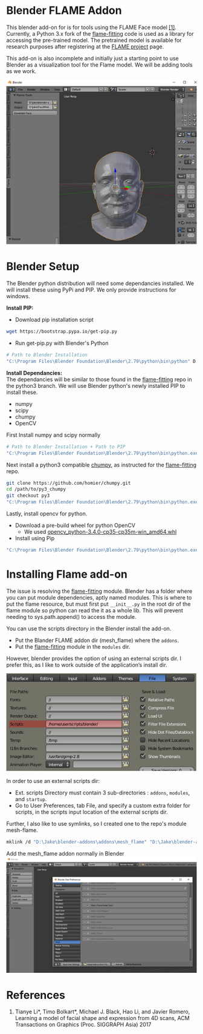 # Blender FLAME Addon
This blender add-on for is for tools using the FLAME Face model [\[1\]](#references). Currently, a Python 3.x fork of the [flame-fitting](https://github.com/spacejake/flame-fitting) code is used as a library for accessing the pre-trained model. The pretrained model is available for research purposes after registering at the [FLAME project](http://flame.is.tue.mpg.de) page.
  
This add-on is also incomplete and initially just a starting point to use Blender as a visualization tool for the Flame model. We will be adding tools as we work.

![Screenshot](docs/imgs/flame_addon_demo_scrn.png)

# Blender Setup
The Blender python distribution will need some dependancies installed. We will install these using PyPi and PIP. We only provide instructions for windows.
  
__Install PIP:__  
* Download pip installation script
``` bash
wget https://bootstrap.pypa.io/get-pip.py
```
* Run get-pip.py with Blender's Python
``` bash
# Path to Blender Installation
"C:\Program Files\Blender Foundation\Blender\2.79\python\bin\python" D:\Jake\blender-addons\get-pip.py
```
  
__Install Dependancies:__  
The dependancies will be similar to those found in the [flame-fitting](https://github.com/spacejake/flame-fitting/tree/python3) repo in the python3 branch. We will use Blender python's newly installed PIP to install these.
* numpy
* scipy
* chumpy
* OpenCV
  
First Install numpy and scipy normally
``` bash
# Path to Blender Installation + Path to PIP
"C:\Program Files\Blender Foundation\Blender\2.79\python\bin\python.exe" "C:\Program Files\Blender Foundation\Blender\2.79\python\Scripts\pip3.exe" install numpy scipy
```
  
Next install a python3 compatible [chumpy](https://github.com/homier/chumpy), as instructed for the [flame-fitting](https://github.com/spacejake/flame-fitting/tree/python3) repo.
``` bash
git clone https://github.com/homier/chumpy.git
cd /path/to/py3_chumpy
git checkout py3
"C:\Program Files\Blender Foundation\Blender\2.79\python\bin\python.exe" "C:\Program Files\Blender Foundation\Blender\2.79\python\Scripts\pip3.exe" install .
```
  
Lastly, install opencv for python. 
* Download a pre-build wheel for python OpenCV 
  * We used [opencv_python-3.4.0-cp35-cp35m-win_amd64.whl](http://www.lfd.uci.edu/~gohlke/pythonlibs/#opencv)
* Install using Pip
``` bash
"C:\Program Files\Blender Foundation\Blender\2.79\python\bin\python.exe" "C:\Program Files\Blender Foundation\Blender\2.79\python\Scripts\pip3.exe" install opencv_python-3.4.0-cp35-cp35m-win_amd64.whl
```

# Installing Flame add-on
The issue is resolving the [flame-fitting](https://github.com/spacejake/flame-fitting) module. Blender has a folder where you can put module dependencies, aptly named modules. This is where to put the flame resource, but must first put `__init__.py` in the root dir of the flame module so python can read the it as a whole lib. This will prevent needing to sys.path.append() to access the module.
  
You can use the scripts directory in the Blender install the add-on. 
* Put the Blander FLAME addon dir (mesh_flame) where the `addons`. 
* Put the [flame-fitting](https://github.com/spacejake/flame-fitting) module in the `modules` dir. 
  
However, blender provides the option of using an external scripts dir. I prefer this, as I like to work outside of the application’s install dir.
  
![Screenshot](docs/imgs/ext_scripts_scrn.png)
  
In order to use an external scripts dir:
* Ext. scripts Directory must contain 3 sub-directories : `addons`, `modules`, and `startup`.
* Go to User Preferences, tab File, and specify a custom extra folder for scripts, in the scripts input location of the external scripts dir.
  
Further, I also like to use symlinks, so I created one to the repo's module mesh-flame.
``` bash
mklink /d "D:\Jake\blender-addons\addons\mesh_flame" "D:\Jake\blender-addons\dev\blender-flame-addon\mesh_flame"
```

Add the mesh_flame addon normally in Blender
![Screenshot](docs/imgs/flame_addon_scrn.png)

# References
1. Tianye Li*, Timo Bolkart*, Michael J. Black, Hao Li, and Javier Romero, Learning a model of facial shape and expression from 4D scans, ACM Transactions on Graphics (Proc. SIGGRAPH Asia) 2017
